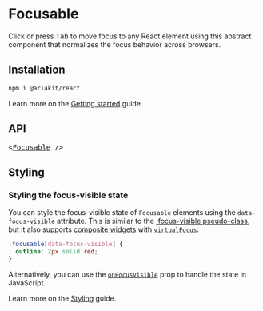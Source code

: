 # Focusable

<p data-description>
  Click or press <kbd>Tab</kbd> to move focus to any React element using this abstract component that normalizes the focus behavior across browsers.
</p>

## Installation

```sh
npm i @ariakit/react
```

Learn more on the [Getting started](/guide/getting-started) guide.

## API

<pre data-api>
&lt;<a href="/apis/focusable">Focusable</a> /&gt;
</pre>

## Styling

### Styling the focus-visible state

You can style the focus-visible state of `Focusable` elements using the `data-focus-visible` attribute. This is similar to the [:focus-visible pseudo-class](https://developer.mozilla.org/en-US/docs/Web/CSS/:focus-visible), but it also supports [composite widgets](/components/composite) with [`virtualFocus`](/apis/composite-state#virtualfocus):

```css
.focusable[data-focus-visible] {
  outline: 2px solid red;
}
```

Alternatively, you can use the [`onFocusVisible`](/apis/focusable#onfocusvisible) prop to handle the state in JavaScript.

Learn more on the [Styling](/guide/styling) guide.
